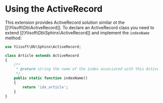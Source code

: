 Using the ActiveRecord
======================

This extension provides ActiveRecord solution similar ot the [[\Yiisoft\Db\ActiveRecord]].
To declare an ActiveRecord class you need to extend [[\Yiisoft\Db\Sphinx\ActiveRecord]] and
implement the `indexName` method:

```php
use Yiisoft\Db\Sphinx\ActiveRecord;

class Article extends ActiveRecord
{
    /**
     * @return string the name of the index associated with this ActiveRecord class.
     */
    public static function indexName()
    {
        return 'idx_article';
    }
}
```
